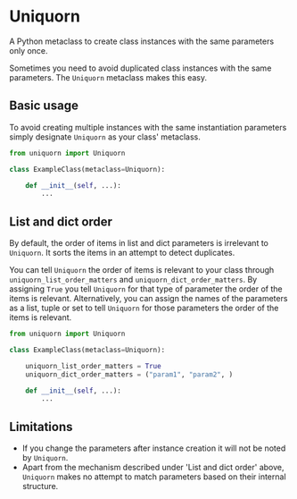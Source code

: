 # Uniquorn

A Python metaclass to create class instances with the same parameters only once.

Sometimes you need to avoid duplicated class instances with the same parameters.
The `Uniquorn` metaclass makes this easy.

## Basic usage

To avoid creating multiple instances with the same instantiation parameters
simply designate `Uniquorn` as your class' metaclass.

```python
from uniquorn import Uniquorn

class ExampleClass(metaclass=Uniquorn):

    def __init__(self, ...):
        ...
```

## List and dict order

By default, the order of items in list and dict parameters is irrelevant to
`Uniquorn`. It sorts the items in an attempt to detect duplicates.

You can tell `Uniquorn` the order of items is relevant to your
class through `uniquorn_list_order_matters` and `uniquorn_dict_order_matters`.
By assigning `True` you tell `Uniquorn` for that type of parameter the order
of the items is relevant. Alternatively, you can assign the names of the
parameters  as a list, tuple or set to tell `Uniquorn` for those parameters the
order of the items is relevant.

```python
from uniquorn import Uniquorn

class ExampleClass(metaclass=Uniquorn):

    uniquorn_list_order_matters = True
    uniquorn_dict_order_matters = ("param1", "param2", )

    def __init__(self, ...):
        ...
```

## Limitations
- If you change the parameters after instance creation it will not be noted
  by `Uniquorn`.
- Apart from the mechanism described under 'List and dict order' above,
  `Uniquorn` makes no attempt to match parameters based on their internal
  structure.
